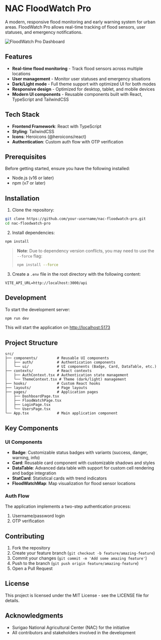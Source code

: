 # NAC FloodWatch Pro

A modern, responsive flood monitoring and early warning system for urban areas. FloodWatch Pro allows real-time tracking of flood sensors, user statuses, and emergency notifications.

![FloodWatch Pro Dashboard](docs/dashboard-preview.png)

## Features

- **Real-time flood monitoring** - Track flood sensors across multiple locations
- **User management** - Monitor user statuses and emergency situations
- **Dark/Light mode** - Full theme support with optimized UI for both modes
- **Responsive design** - Optimized for desktop, tablet, and mobile devices
- **Modern UI components** - Reusable components built with React, TypeScript and TailwindCSS

## Tech Stack

- **Frontend Framework**: React with TypeScript
- **Styling**: TailwindCSS
- **Icons**: Heroicons (@heroicons/react)
- **Authentication**: Custom auth flow with OTP verification

## Prerequisites

Before getting started, ensure you have the following installed:

- Node.js (v16 or later)
- npm (v7 or later)

## Installation

1. Clone the repository:

```bash
git clone https://github.com/your-username/nac-floodwatch-pro.git
cd nac-floodwatch-pro
```

2. Install dependencies:

```bash
npm install
```

> **Note**: Due to dependency version conflicts, you may need to use the `--force` flag:
>
> ```bash
> npm install --force
> ```

3. Create a `.env` file in the root directory with the following content:

```
VITE_API_URL=http://localhost:3000/api
```

## Development

To start the development server:

```bash
npm run dev
```

This will start the application on [http://localhost:5173](http://localhost:5173)

## Project Structure

```
src/
├── components/         # Reusable UI components
│   ├── auth/           # Authentication components
│   └── ui/             # UI components (Badge, Card, DataTable, etc.)
├── contexts/           # React contexts
│   ├── AuthContext.tsx # Authentication state management
│   └── ThemeContext.tsx # Theme (dark/light) management
├── hooks/              # Custom React hooks
├── layouts/            # Page layouts
├── pages/              # Application pages
│   ├── DashboardPage.tsx
│   ├── FloodWatchPage.tsx
│   ├── LoginPage.tsx
│   └── UsersPage.tsx
└── App.tsx             # Main application component
```

## Key Components

### UI Components

- **Badge**: Customizable status badges with variants (success, danger, warning, info)
- **Card**: Reusable card component with customizable shadows and styles
- **DataTable**: Advanced data table with support for custom cell rendering and badge integration
- **StatCard**: Statistical cards with trend indicators
- **FloodWatchMap**: Map visualization for flood sensor locations

### Auth Flow

The application implements a two-step authentication process:

1. Username/password login
2. OTP verification

## Contributing

1. Fork the repository
2. Create your feature branch (`git checkout -b feature/amazing-feature`)
3. Commit your changes (`git commit -m 'Add some amazing feature'`)
4. Push to the branch (`git push origin feature/amazing-feature`)
5. Open a Pull Request

## License

This project is licensed under the MIT License - see the LICENSE file for details.

## Acknowledgments

- Surigao National Agricultural Center (NAC) for the initiative
- All contributors and stakeholders involved in the development
